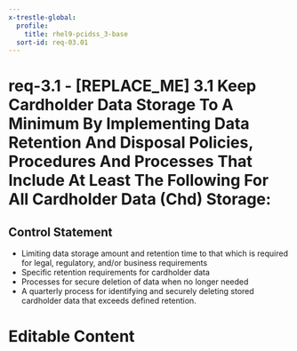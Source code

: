 ```yaml
---
x-trestle-global:
  profile:
    title: rhel9-pcidss_3-base
  sort-id: req-03.01
---
```


# req-3.1 - \[REPLACE_ME\] 3.1 Keep Cardholder Data Storage To A Minimum By Implementing Data Retention And Disposal Policies, Procedures And Processes That Include At Least The Following For All Cardholder Data (Chd) Storage:

## Control Statement

* Limiting data storage amount and retention time to that
which is required for legal, regulatory, and/or business requirements
* Specific retention requirements for cardholder data
* Processes for secure deletion of data when no longer needed
* A quarterly process for identifying and securely deleting stored
cardholder data that exceeds defined retention.

# Editable Content

<!-- Make additions and edits below -->
<!-- The above represents the contents of the control as received by the profile, prior to additions. -->
<!-- If the profile makes additions to the control, they will appear below. -->
<!-- The above markdown may not be edited but you may edit the content below, and/or introduce new additions to be made by the profile. -->
<!-- If there is a yaml header at the top, parameter values may be edited. Use --set-parameters to incorporate the changes during assembly. -->
<!-- The content here will then replace what is in the profile for this control, after running profile-assemble. -->
<!-- The current profile has no added parts for this control, but you may add new ones here. -->
<!-- Each addition must have a heading either of the form ## Control my_addition_name -->
<!-- or ## Part a. (where the a. refers to one of the control statement labels.) -->
<!-- "## Control" parts are new parts added after the statement part. -->
<!-- "## Part" parts are new parts added into the top-level statement part with that label. -->
<!-- Subparts may be added with nested hash levels of the form ### My Subpart Name -->
<!-- underneath the parent ## Control or ## Part being added -->
<!-- See https://oscal-compass.github.io/compliance-trestle/tutorials/ssp_profile_catalog_authoring/ssp_profile_catalog_authoring for guidance. -->
